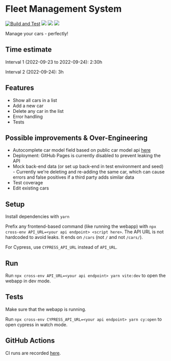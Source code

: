 # Fleet Management System

[![Build and Test](https://github.com/Flixbox/fleet/actions/workflows/deploy.yml/badge.svg?branch=challenge)](https://github.com/Flixbox/fleet/actions/workflows/deploy.yml)
[![](https://img.shields.io/static/v1?label=UI&message=Mantine&color=blue&logo=jss)](https://mantine.dev)
![](https://img.shields.io/static/v1?label=CSS&message=none%20in%20source&color=blue&logo=css3)
![](https://img.shields.io/static/v1?label=Overengineered&message=at%20least%2030%&color=green&logo=react)

Manage your cars - perfectly!

## Time estimate

Interval 1 (2022-09-23 to 2022-09-24): 2:30h

Interval 2 (2022-09-24): 3h

## Features

- Show all cars in a list
- Add a new car
- Delete any car in the list
- Error handling
- Tests

## Possible improvements & Over-Engineering

- Autocomplete car model field based on public car model api [here](https://api-ninjas.com/api/cars)
- Deployment: GitHub Pages is currently disabled to prevent leaking the API
- Mock back-end data (or set up back-end in test environment and seed) - Currently we're deleting and re-adding the same car, which can cause errors and false positives if a third party adds similar data
- Test coverage
- Edit existing cars

## Setup

Install dependencies with `yarn`

Prefix any frontend-based command (like running the webapp) with `npx cross-env API_URL=<your api endpoint> <script here>`. The API URL is not hardcoded to avoid leaks. It ends on `/cars` (not `/` and not `/cars/`).

For Cypress, use `CYPRESS_API_URL` instead of `API_URL`.

## Run

Run `npx cross-env API_URL=<your api endpoint> yarn vite:dev` to open the webapp in dev mode.

## Tests

Make sure that the webapp is running.

Run `npx cross-env CYPRESS_API_URL=<your api endpoint> yarn cy:open` to open cypress in watch mode.

## GitHub Actions

CI runs are recorded [here](https://github.com/Flixbox/fleet/actions).
